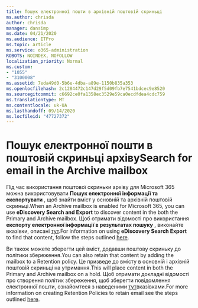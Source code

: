 ```yaml
---
title: Пошук електронної пошти в архівній поштовій скриньці
ms.author: chrisda
author: chrisda
manager: dansimp
ms.date: 04/21/2020
ms.audience: ITPro
ms.topic: article
ms.service: o365-administration
ROBOTS: NOINDEX, NOFOLLOW
localization_priority: Normal
ms.custom:
- "1055"
- "3100008"
ms.assetid: 7eda49d0-5b6e-4dba-a89e-1150b835a353
ms.openlocfilehash: 2c1284472c147d29f5d09fb7e7541bdcec9e8520
ms.sourcegitcommit: c6692ce0fa1358ec3529e59ca0ecdfdea4cdc759
ms.translationtype: MT
ms.contentlocale: uk-UA
ms.lasthandoff: 09/14/2020
ms.locfileid: "47727372"
---
```

# <a name="search-for-email-in-the-archive-mailbox"></a><span data-ttu-id="8e49d-102">Пошук електронної пошти в поштовій скриньці архіву</span><span class="sxs-lookup"><span data-stu-id="8e49d-102">Search for email in the Archive mailbox</span></span>

<span data-ttu-id="8e49d-103">Під час використання поштової скриньки архіву для Microsoft 365 можна використовувати **Пошук електронної інформації та експортувати** , щоб знайти вміст у основній та архівній поштовій скриньці.</span><span class="sxs-lookup"><span data-stu-id="8e49d-103">When an Archive mailbox is enabled for Microsoft 365, you can use **eDiscovery Search and Export** to discover content in the both the Primary and Archive mailbox.</span></span> <span data-ttu-id="8e49d-104">Щоб отримати відомості про використання **експорту електронної інформації в результатах пошуку** , виконайте вказівки, описані [тут](https://docs.microsoft.com/microsoft-365/compliance/export-search-results).</span><span class="sxs-lookup"><span data-stu-id="8e49d-104">For information on using **eDiscovery Search Export** to find that content, follow the steps outlined [here](https://docs.microsoft.com/microsoft-365/compliance/export-search-results).</span></span>
  
<span data-ttu-id="8e49d-105">Ви також можете зберегти цей вміст, додавши поштову скриньку до політики збереження.</span><span class="sxs-lookup"><span data-stu-id="8e49d-105">You can also retain that content by adding the mailbox to a Retention policy.</span></span> <span data-ttu-id="8e49d-106">Це призведе до вмісту в основній і архівній поштовій скриньці на утримання.</span><span class="sxs-lookup"><span data-stu-id="8e49d-106">This will place content in both the Primary and Archive mailbox on a hold.</span></span> <span data-ttu-id="8e49d-107">Щоб отримати докладні відомості про створення політик збереження, щоб зберегти повідомлення електронної пошти, ознайомтеся з наведеними [тут](https://docs.microsoft.com/microsoft-365/compliance/retention-policies)вказівками.</span><span class="sxs-lookup"><span data-stu-id="8e49d-107">For more information on creating Retention Policies to retain email see the steps outlined [here](https://docs.microsoft.com/microsoft-365/compliance/retention-policies).</span></span>
  
